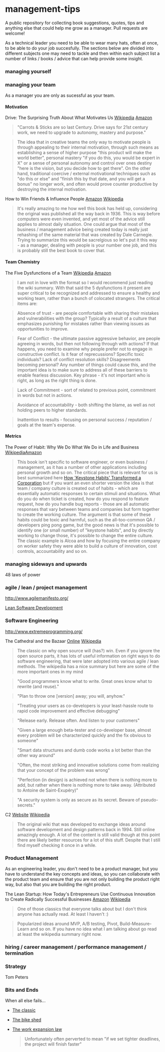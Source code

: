 # management-tips
A public repository for collecting book suggestions, quotes, tips and anything else that could help me grow as a manager. Pull requests are welcome!

As a technical leader you need to be able to wear many hats, often at once, to be able to do your job succesfully. The sections below are divided into different subjects one may need to tackle and then within each subject list a number of links / books / advice that can help provide some insight. 


### managing yourself


### managing your team

As a manager you are only as sucessful as your team.

#### Motivation

Drive: The Surprising Truth About What Motivates Us [Wikipedia](https://en.wikipedia.org/wiki/Drive:_The_Surprising_Truth_About_What_Motivates_Us) [Amazon](http://www.amazon.com/Drive-Surprising-Truth-About-Motivates/dp/1594484805/ref=sr_1_1) 

> "Carrots & Sticks are so last Century. Drive says for 21st century work, we need to upgrade to autonomy, mastery and purpose."

> The idea that in creative teams the only way to motivate people is through appealing to their internal motivation, through such means as establishing a sense of higher purpose "this product will make the world better", personal mastery "if you do this, you would be expert in X" or a sense of personal autonomy and control over ones destiny "here is the vision, but you decide how to get there". On the other hand, traditional coercive / external motivational techniques such as "do this or else" and "finish this by that date, and you will get a bonus" no longer work, and often would prove counter productive by destroying the internal motivation.


How to Win Friends & Influence People [Amazon](http://www.amazon.com/How-Win-Friends-Influence-People/dp/0671027034/ref=pd_sim_14_2) [Wikipedia](https://en.wikipedia.org/wiki/How_to_Win_Friends_and_Influence_People)

> It's really amazing to me how well this book has held up, considering the original was published all the way back in 1936. This is way before computers were even invented, and yet most of the advice still applies to almost daily situation. One could argue that most of the business / management advice being created today is really just rehashing of the same material that was created by Dale Carnegie. Trying to summarize this would be sacrelgious so let's put it this way - as a manager, dealing with people is your number one job, and this is probably still the best book to cover that.


#### Team Chemistry

The Five Dysfunctions of a Team
[Wikipedia](https://en.wikipedia.org/wiki/The_Five_Dysfunctions_of_a_Team)
[Amazon](http://www.amazon.com/The-Five-Dysfunctions-Team-Leadership/dp/0787960756)

> I am not in love with the format so I would recommend just reading the wiki summary. With that said the 5 dysfunctions it present are super critical to be recognized and addressed to ensure a healthy and working team, rather than a bunch of colocated strangers. The critical items are:

  > Absence of trust - are people comfortable with sharing their mistakes and vulnerabilities with the group? Typically a result of a culture that emphasizes punishing for mistakes rather than viewing issues as opportunities to improve.
  
  > Fear of Conflict - the ultimate passive aggressive behavior, are people agreeing in words, but then not following through with actions? If that happens, you need to examine why people prefer not to engage in constructive conflict. Is it fear of reprecussions? Specific toxic individuals? Lack of conflict resolution skills? Disagreements becoming personal? Any number of things could cause this, and the important idea is to make sure to address all of these barriers to enable fearless discussion. Key phrase - it's not important who is right, as long as the right thing is done.
  
  > Lack of Commitment - sort of related to previous point, commitment in words but not in actions. 
  
  > Avoidance of accountability - both shifting the blame, as well as not holding peers to higher standards. 
  
  > Inattention to results - focusing on personal success / reputation / goals at the team's expense.


#### Metrics


The Power of Habit: Why We Do What We Do in Life and Business 
[Wikipedia](https://en.wikipedia.org/wiki/The_Power_of_Habit)[Amazon](http://www.amazon.com/Power-Habit-What-Life-Business/dp/081298160X/ref=sr_1_1)

> This book isn't specific to software engineer, or even business / management, as it has a number of other applications including personal growth and so on. The critical piece that is relevant for us is best summarized here [How 'Keystone Habits' Transformed a Corporation](http://www.huffingtonpost.com/charles-duhigg/the-power-of-habit_b_1304550.html) but if you want an even shorter version the idea is that team / company culture is created out of habits - which are essentially automatic responses to certain stimuli and situations. What do you do when ticket is created, how do you respond to feature request, how do you handle bug reports - those are all automatic responses that vary between teams and companies but form together to create the working culture. The argument is that some of these habits could be toxic and harmful, such as the all-too-common QA / developers ping pong game, but the good news is that it's possible to identify one (or small number) of "keystone habits", and by directly working to change those, it's possible to change the entire culture. The classic example is Alcoa and how by focusing the entire company on worker safety they were able to build a culture of innovation, cost controls, accountability and so on. 


### managing sideways and upwards

48 laws of power


### agile / lean / project management

http://www.agilemanifesto.org/

[Lean Software Development](http://www.amazon.com/Lean-Software-Development-Agile-Toolkit/dp/0321150783/ref=sr_1_1)


### Software Engineering 

http://www.extremeprogramming.org/

The Cathedral and the Bazaar [Online](http://www.catb.org/esr/writings/cathedral-bazaar/) [Wikipedia](https://en.wikipedia.org/wiki/The_Cathedral_and_the_Bazaar)

> The classic on why open source will (has?) win. Even if you ignore the open source parts, it has lots of useful information on right ways to do software engineering, that were later adopted into various agile / lean methods. The wikipedia has a nice summary but here are some of the more important ones in my mind 

  > "Good programmers know what to write. Great ones know what to rewrite (and reuse)."
  
  > "Plan to throw one [version] away; you will, anyhow."
  
  > "Treating your users as co-developers is your least-hassle route to rapid code improvement and effective debugging"
  
  > "Release early. Release often. And listen to your customers"
  
  > "Given a large enough beta-tester and co-developer base, almost every problem will be characterized quickly and the fix obvious to someone"
  
  > "Smart data structures and dumb code works a lot better than the other way around"
  
  > "Often, the most striking and innovative solutions come from realizing that your concept of the problem was wrong"
  
  > "Perfection (in design) is achieved not when there is nothing more to add, but rather when there is nothing more to take away. (Attributed to Antoine de Saint-Exupéry)"
  
  > "A security system is only as secure as its secret. Beware of pseudo-secrets."
  
C2 [Website](http://c2.com/cgi/wiki?DesignPatterns) [Wikipedia](https://en.wikipedia.org/wiki/WikiWikiWeb)

> The original wiki that was developed to exchange ideas around software development and design patterns back in 1994. Still online amazingly enough. A lot of the content is still valid though at this point there are likely better resources for a lot of this stuff. Despite that I still find myself checking it once in a while.



### Product Management

As an engineering leader, you don't need to be a product manager, but you have to understand the key concepts and ideas, so you can collaborate with the product team and ensure that you are not only building the product right way, but also that you are building the right product.

The Lean Startup: How Today's Entrepreneurs Use Continuous Innovation to Create Radically Successful Businesses [Amazon](http://www.amazon.com/The-Lean-Startup-Entrepreneurs-Continuous/dp/0307887898) [Wikipedia](https://en.wikipedia.org/wiki/Lean_startup)

> One of those classics that everyone talks about but I don't think anyone has actually read. At least I haven't :)

> Popularized ideas around MVP, A/B testing, Pivot, Build-Measure-Learn and so on. If you have no idea what I am talking about go read at least the wikipedia summary right now. 


### hiring / career management / performance management / termination


### Strategy

Tom Peters

### Bits and Ends

When all else fails...

+ [The classic](https://en.wikiquote.org/wiki/Murphy%27s_law)
+ [The bike shed](https://en.wikipedia.org/wiki/Parkinson%27s_law_of_triviality)
+ [The work expansion law](https://en.wikipedia.org/wiki/Parkinson%27s_law)

  > Unfortunately often perverted to mean "if we set tighter deadlines, the project will finish faster"


